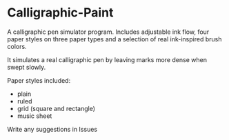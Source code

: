 # Calligraphic-Paint
A calligraphic pen simulator program. Includes adjustable ink flow, four paper styles on three paper types and a selection
of real ink-inspired brush colors.

It simulates a real calligraphic pen by leaving marks more dense when swept slowly.

Paper styles included:
- plain
- ruled
- grid (square and rectangle)
- music sheet

Write any suggestions in Issues

